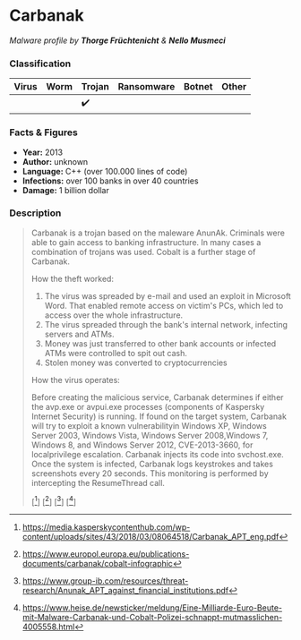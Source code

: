 # Carbanak

_Malware profile by **Thorge Früchtenicht** & **Nello Musmeci**_

### Classification

| Virus              | Worm | Trojan | Ransomware | Botnet | Other |
|:-------------------|:-----|:-------|:-----------|:-------|:------|
|  |      |    :heavy_check_mark:    |            |        |       |

### Facts & Figures

* **Year:** 2013
* **Author:** unknown
* **Language:** C++ (over 100.000 lines of code)
* **Infections:** over 100 banks in over 40 countries
* **Damage:** 1 billion dollar

### Description

> Carbanak is a trojan based on the maleware AnunAk. Criminals were able to gain access to banking infrastructure. In many cases a combination of trojans was used. Cobalt is a further stage of Carbanak. 
>
> How the theft worked:
> 1. The virus was spreaded by e-mail and used an exploit in Microsoft Word. That enabled remote access on victim's PCs, which led to access over the whole infrastructure.
> 2. The virus spreaded through the bank's internal network, infecting servers and ATMs.
> 3. Money was just transferred to other bank accounts or infected ATMs were controlled to spit out cash.
> 4. Stolen money was converted to cryptocurrencies
> 
> How the virus operates:
> 
> Before creating the malicious service, Carbanak determines if either the avp.exe or avpui.exe processes (components of Kaspersky Internet Security) is running. If found on the target system, Carbanak will try to exploit a known vulnerabilityin Windows XP, Windows Server 2003, Windows Vista, Windows Server 2008,Windows 7, Windows 8, and Windows Server 2012, CVE-2013-3660, for localprivilege escalation.
> Carbanak injects its code into svchost.exe.
> Once the system is infected, Carbanak logs keystrokes and takes screenshots every 20 seconds. This monitoring is performed by intercepting the ResumeThread call.
> 
> \[[^1]\] \[[^2]\] \[[^3]\] \[[^4]\]


[^1]: https://media.kasperskycontenthub.com/wp-content/uploads/sites/43/2018/03/08064518/Carbanak_APT_eng.pdf
[^2]: https://www.europol.europa.eu/publications-documents/carbanak/cobalt-infographic
[^3]: https://www.group-ib.com/resources/threat-research/Anunak_APT_against_financial_institutions.pdf
[^4]: https://www.heise.de/newsticker/meldung/Eine-Milliarde-Euro-Beute-mit-Malware-Carbanak-und-Cobalt-Polizei-schnappt-mutmasslichen-4005558.html
